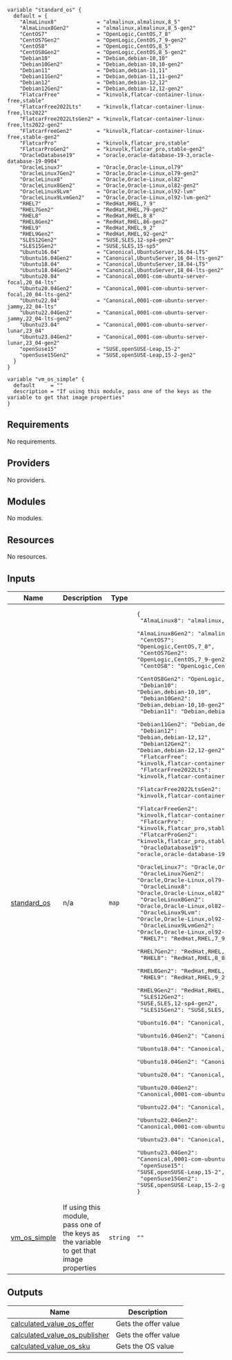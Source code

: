 
```hcl
variable "standard_os" {
  default = {
    "AlmaLinux8"             = "almalinux,almalinux,8_5"
    "AlmaLinux8Gen2"         = "almalinux,almalinux,8_5-gen2"
    "CentOS7"                = "OpenLogic,CentOS,7_8"
    "CentOS7Gen2"            = "OpenLogic,CentOS,7_9-gen2"
    "CentOS8"                = "OpenLogic,CentOS,8_5"
    "CentOS8Gen2"            = "OpenLogic,CentOS,8_5-gen2"
    "Debian10"               = "Debian,debian-10,10"
    "Debian10Gen2"           = "Debian,debian-10,10-gen2"
    "Debian11"               = "Debian,debian-11,11"
    "Debian11Gen2"           = "Debian,debian-11,11-gen2"
    "Debian12"               = "Debian,debian-12,12"
    "Debian12Gen2"           = "Debian,debian-12,12-gen2"
    "FlatcarFree"            = "kinvolk,flatcar-container-linux-free,stable"
    "FlatcarFree2022Lts"     = "kinvolk,flatcar-container-linux-free,lts2022"
    "FlatcarFree2022LtsGen2" = "kinvolk,flatcar-container-linux-free,lts2022-gen2"
    "FlatcarFreeGen2"        = "kinvolk,flatcar-container-linux-free,stable-gen2"
    "FlatcarPro"             = "kinvolk,flatcar_pro,stable"
    "FlatcarProGen2"         = "kinvolk,flatcar_pro,stable-gen2"
    "OracleDatabase19"       = "oracle,oracle-database-19-3,oracle-database-19-0904"
    "OracleLinux7"           = "Oracle,Oracle-Linux,ol79"
    "OracleLinux7Gen2"       = "Oracle,Oracle-Linux,ol79-gen2"
    "OracleLinux8"           = "Oracle,Oracle-Linux,ol82"
    "OracleLinux8Gen2"       = "Oracle,Oracle-Linux,ol82-gen2"
    "OracleLinux9Lvm"        = "Oracle,Oracle-Linux,ol92-lvm"
    "OracleLinux9LvmGen2"    = "Oracle,Oracle-Linux,ol92-lvm-gen2"
    "RHEL7"                  = "RedHat,RHEL,7_9"
    "RHEL7Gen2"              = "RedHat,RHEL,79-gen2"
    "RHEL8"                  = "RedHat,RHEL,8_8"
    "RHEL8Gen2"              = "RedHat,RHEL,86-gen2"
    "RHEL9"                  = "RedHat,RHEL,9_2"
    "RHEL9Gen2"              = "RedHat,RHEL,92-gen2"
    "SLES12Gen2"             = "SUSE,SLES,12-sp4-gen2"
    "SLES15Gen2"             = "SUSE,SLES,15-sp5"
    "Ubuntu16.04"            = "Canonical,UbuntuServer,16.04-LTS"
    "Ubuntu16.04Gen2"        = "Canonical,UbuntuServer,16_04-lts-gen2"
    "Ubuntu18.04"            = "Canonical,UbuntuServer,18.04-LTS"
    "Ubuntu18.04Gen2"        = "Canonical,UbuntuServer,18_04-lts-gen2"
    "Ubuntu20.04"            = "Canonical,0001-com-ubuntu-server-focal,20_04-lts"
    "Ubuntu20.04Gen2"        = "Canonical,0001-com-ubuntu-server-focal,20_04-lts-gen2"
    "Ubuntu22.04"            = "Canonical,0001-com-ubuntu-server-jammy,22_04-lts"
    "Ubuntu22.04Gen2"        = "Canonical,0001-com-ubuntu-server-jammy,22_04-lts-gen2"
    "Ubuntu23.04"            = "Canonical,0001-com-ubuntu-server-lunar,23_04"
    "Ubuntu23.04Gen2"        = "Canonical,0001-com-ubuntu-server-lunar,23_04-gen2"
    "openSuse15"             = "SUSE,openSUSE-Leap,15-2"
    "openSuse15Gen2"         = "SUSE,openSUSE-Leap,15-2-gen2"
  }
}

variable "vm_os_simple" {
  default     = ""
  description = "If using this module, pass one of the keys as the variable to get that image properties"
}
```
## Requirements

No requirements.

## Providers

No providers.

## Modules

No modules.

## Resources

No resources.

## Inputs

| Name | Description | Type | Default | Required |
|------|-------------|------|---------|:--------:|
| <a name="input_standard_os"></a> [standard\_os](#input\_standard\_os) | n/a | `map` | <pre>{<br>  "AlmaLinux8": "almalinux,almalinux,8_5",<br>  "AlmaLinux8Gen2": "almalinux,almalinux,8_5-gen2",<br>  "CentOS7": "OpenLogic,CentOS,7_8",<br>  "CentOS7Gen2": "OpenLogic,CentOS,7_9-gen2",<br>  "CentOS8": "OpenLogic,CentOS,8_5",<br>  "CentOS8Gen2": "OpenLogic,CentOS,8_5-gen2",<br>  "Debian10": "Debian,debian-10,10",<br>  "Debian10Gen2": "Debian,debian-10,10-gen2",<br>  "Debian11": "Debian,debian-11,11",<br>  "Debian11Gen2": "Debian,debian-11,11-gen2",<br>  "Debian12": "Debian,debian-12,12",<br>  "Debian12Gen2": "Debian,debian-12,12-gen2",<br>  "FlatcarFree": "kinvolk,flatcar-container-linux-free,stable",<br>  "FlatcarFree2022Lts": "kinvolk,flatcar-container-linux-free,lts2022",<br>  "FlatcarFree2022LtsGen2": "kinvolk,flatcar-container-linux-free,lts2022-gen2",<br>  "FlatcarFreeGen2": "kinvolk,flatcar-container-linux-free,stable-gen2",<br>  "FlatcarPro": "kinvolk,flatcar_pro,stable",<br>  "FlatcarProGen2": "kinvolk,flatcar_pro,stable-gen2",<br>  "OracleDatabase19": "oracle,oracle-database-19-3,oracle-database-19-0904",<br>  "OracleLinux7": "Oracle,Oracle-Linux,ol79",<br>  "OracleLinux7Gen2": "Oracle,Oracle-Linux,ol79-gen2",<br>  "OracleLinux8": "Oracle,Oracle-Linux,ol82",<br>  "OracleLinux8Gen2": "Oracle,Oracle-Linux,ol82-gen2",<br>  "OracleLinux9Lvm": "Oracle,Oracle-Linux,ol92-lvm",<br>  "OracleLinux9LvmGen2": "Oracle,Oracle-Linux,ol92-lvm-gen2",<br>  "RHEL7": "RedHat,RHEL,7_9",<br>  "RHEL7Gen2": "RedHat,RHEL,79-gen2",<br>  "RHEL8": "RedHat,RHEL,8_8",<br>  "RHEL8Gen2": "RedHat,RHEL,86-gen2",<br>  "RHEL9": "RedHat,RHEL,9_2",<br>  "RHEL9Gen2": "RedHat,RHEL,92-gen2",<br>  "SLES12Gen2": "SUSE,SLES,12-sp4-gen2",<br>  "SLES15Gen2": "SUSE,SLES,15-sp5",<br>  "Ubuntu16.04": "Canonical,UbuntuServer,16.04-LTS",<br>  "Ubuntu16.04Gen2": "Canonical,UbuntuServer,16_04-lts-gen2",<br>  "Ubuntu18.04": "Canonical,UbuntuServer,18.04-LTS",<br>  "Ubuntu18.04Gen2": "Canonical,UbuntuServer,18_04-lts-gen2",<br>  "Ubuntu20.04": "Canonical,0001-com-ubuntu-server-focal,20_04-lts",<br>  "Ubuntu20.04Gen2": "Canonical,0001-com-ubuntu-server-focal,20_04-lts-gen2",<br>  "Ubuntu22.04": "Canonical,0001-com-ubuntu-server-jammy,22_04-lts",<br>  "Ubuntu22.04Gen2": "Canonical,0001-com-ubuntu-server-jammy,22_04-lts-gen2",<br>  "Ubuntu23.04": "Canonical,0001-com-ubuntu-server-lunar,23_04",<br>  "Ubuntu23.04Gen2": "Canonical,0001-com-ubuntu-server-lunar,23_04-gen2",<br>  "openSuse15": "SUSE,openSUSE-Leap,15-2",<br>  "openSuse15Gen2": "SUSE,openSUSE-Leap,15-2-gen2"<br>}</pre> | no |
| <a name="input_vm_os_simple"></a> [vm\_os\_simple](#input\_vm\_os\_simple) | If using this module, pass one of the keys as the variable to get that image properties | `string` | `""` | no |

## Outputs

| Name | Description |
|------|-------------|
| <a name="output_calculated_value_os_offer"></a> [calculated\_value\_os\_offer](#output\_calculated\_value\_os\_offer) | Gets the offer value |
| <a name="output_calculated_value_os_publisher"></a> [calculated\_value\_os\_publisher](#output\_calculated\_value\_os\_publisher) | Gets the offer value |
| <a name="output_calculated_value_os_sku"></a> [calculated\_value\_os\_sku](#output\_calculated\_value\_os\_sku) | Gets the OS value |
